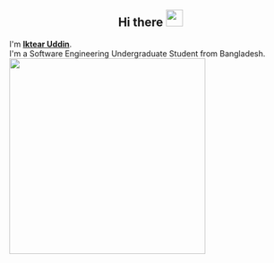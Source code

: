 <p align="center">
  <br>
  <samp>
    <h2 align="Center">  Hi there <img src="https://media.giphy.com/media/WUlplcMpOCEmTGBtBW/giphy.gif" width="30"> </h3> I'm <b><a rel="nofollow noopener noreferrer" target="_blank" href="https://www.facebook.com/emon.aurk">Iktear Uddin</a></b>.
    <br>I'm a Software Engineering Undergraduate Student from Bangladesh.<br>

</samp>

  <img src="https://camo.githubusercontent.com/3b7c592ede97b6138ffd4b1cc1541c2f3b11fd39/687474703a2f2f33312e6d656469612e74756d626c722e636f6d2f31376665613932306666333665663466356238373764353231366137616164392f74756d626c725f6d6f39786a65387a5a34317163626975666f315f313238302e676966" height="350px" width ="350px">

</p>
